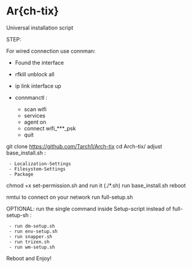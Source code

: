 # Ar{ch-tix}
Universal installation script

STEP:

For wired connection use connman:

- Found the interface
- rfkill unblock all
- ip link interface up
- connmanctl :

     - scan wifi
     - services
     - agent on
     - connect wifi_***_psk
     - quit

git clone https://github.com/Tarch1/Arch-tix
cd Arch-tix/
adjust base_install.sh :

     - Localization-Settings
     - Filesystem-Settings
     - Package 

chmod +x set-permission.sh and run it (./*.sh)
run base_install.sh
reboot

nmtui to connect on your network 
run full-setup.sh

OPTIONAL: run the single command inside Setup-script instead of full-setup-sh :

     - run dm-setup.sh
     - run env-setup.sh
     - run snapper.sh
     - run trizen.sh
     - run wm-setup.sh
  
Reboot and Enjoy!
